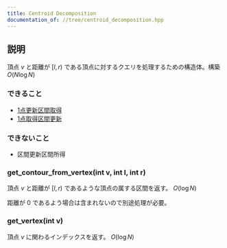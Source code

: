 ```yaml
---
title: Centroid Decomposition
documentation_of: //tree/centroid_decomposition.hpp
---
```


## 説明

頂点 $v$ と距離が $[l, r)$ である頂点に対するクエリを処理するための構造体。構築 $O(N\log{N})$

### できること

- [1点更新区間取得](https://judge.yosupo.jp/problem/vertex_add_range_contour_sum_on_tree)
- [1点取得区間更新](https://judge.yosupo.jp/problem/vertex_get_range_contour_add_on_tree)

### できないこと

- 区間更新区間所得

### get_contour_from_vertex(int v, int l, int r)

頂点 $v$ と距離が $[l, r)$ であるような頂点の属する区間を返す。 $O(\log{N})$

距離が $0$ であるよう場合は含まれないので別途処理が必要。

### get_vertex(int v)

頂点 $v$ に関わるインデックスを返す。 $O(\log{N})$